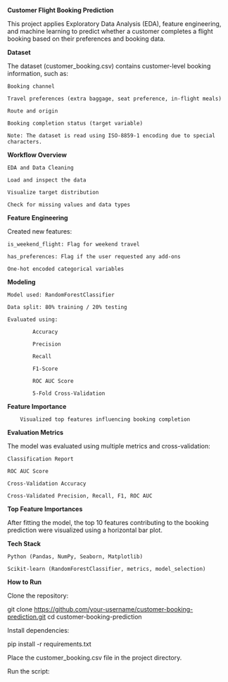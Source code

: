 **Customer Flight Booking Prediction**

This project applies Exploratory Data Analysis (EDA), feature engineering, and machine learning to predict whether a customer completes a flight booking based on their preferences and booking data.

**Dataset**

The dataset (customer_booking.csv) contains customer-level booking information, such as:

    Booking channel

    Travel preferences (extra baggage, seat preference, in-flight meals)

    Route and origin

    Booking completion status (target variable)

    Note: The dataset is read using ISO-8859-1 encoding due to special characters.

**Workflow Overview**

    EDA and Data Cleaning

    Load and inspect the data

    Visualize target distribution

    Check for missing values and data types

**Feature Engineering**

Created new features:

    is_weekend_flight: Flag for weekend travel

    has_preferences: Flag if the user requested any add-ons

    One-hot encoded categorical variables

**Modeling**

    Model used: RandomForestClassifier

    Data split: 80% training / 20% testing

    Evaluated using:

            Accuracy

            Precision

            Recall

            F1-Score

            ROC AUC Score

            5-Fold Cross-Validation

**Feature Importance**

        Visualized top features influencing booking completion

**Evaluation Metrics**

The model was evaluated using multiple metrics and cross-validation:

    Classification Report

    ROC AUC Score

    Cross-Validation Accuracy

    Cross-Validated Precision, Recall, F1, ROC AUC

**Top Feature Importances**

After fitting the model, the top 10 features contributing to the booking prediction were visualized using a horizontal bar plot.

**Tech Stack**

    Python (Pandas, NumPy, Seaborn, Matplotlib)

    Scikit-learn (RandomForestClassifier, metrics, model_selection)

**How to Run**

Clone the repository:

git clone https://github.com/your-username/customer-booking-prediction.git
cd customer-booking-prediction

Install dependencies:

pip install -r requirements.txt

Place the customer_booking.csv file in the project directory.

Run the script:
